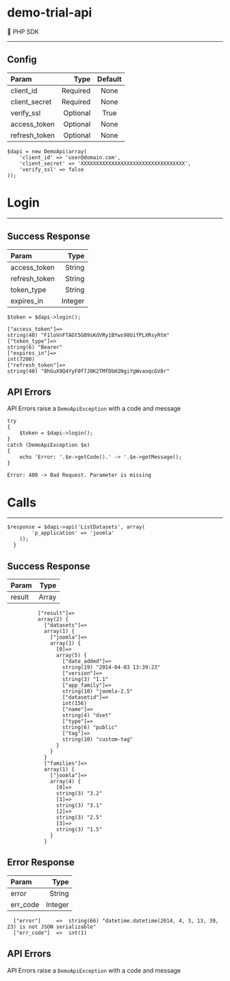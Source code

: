 demo-trial-api
==============

PHP SDK

* * *

Config
---

 Param         | Type     | Default 
:--------------|---------:|:------------:
 client_id     | Required | None
 client_secret | Required | None
 verify_ssl    | Optional | True
 access_token  | Optional | None
 refresh_token | Optional | None
 

```
$dapi = new DemoApi(array(
    'client_id' => 'user@domain.com',
	'client_secret' => 'XXXXXXXXXXXXXXXXXXXXXXXXXXXXXXXXXX',
	'verify_ssl' => false
));
```

# Login #
---

## Success Response ##

 Param         | Type     
:--------------|---------:
 access_token  | String
 refresh_token | String
 token_type    | String
 expires_in    | Integer
 
 
```
$token = $dapi->login();
```
```
["access_token"]=>
string(40) "F1loVnFTAGt5G09sKdVRy1BYws98UifPLXRsyRtm"
["token_type"]=>
string(6) "Bearer"
["expires_in"]=>
int(7200)
["refresh_token"]=>
string(40) "8hGuX9Q4YyF0f7J0K2TMfDbH2NgiYgWvaoqcGV8r"
```

## API Errors ##
API Errors raise a `DemoApiException` with a code and message

 
```
try
{
    $token = $dapi->login();
}
catch (DemoApiException $e)
{
	echo 'Error: '.$e->getCode().' -> '.$e->getMessage();
}
```
```
Error: 400 -> Bad Request. Parameter is missing
```

# Calls #
---
```
$response = $dapi->api('ListDatasets', array(
        'p_application' => 'joomla'
	));
  }
```
## Success Response ##

 Param         | Type     
:--------------|---------:
 result        | Array    
 
```
          ["result"]=>
		  array(2) {
			["datasets"]=>
			array(1) {
			  ["joomla"]=>
			  array(1) {
				[0]=>
				array(5) {
				  ["date_added"]=>
				  string(19) "2014-04-03 13:39:23"
				  ["version"]=>
				  string(3) "1.1"
				  ["app_family"]=>
				  string(10) "joomla-2.5"
				  ["datasetid"]=>
				  int(156)
				  ["name"]=>
				  string(4) "dset"
				  ["type"]=>
				  string(6) "public"
				  ["tag"]=>
				  string(10) "custom-tag"
				}
			  }
			}
			["families"]=>
			array(1) {
			  ["joomla"]=>
			  array(4) {
				[0]=>
				string(3) "3.2"
				[1]=>
				string(3) "3.1"
				[2]=>
				string(3) "2.5"
				[3]=>
				string(3) "1.5"
			  }
			}
```

## Error Response ##

 Param         | Type     
:--------------|---------:
 error         | String   
 err_code      | Integer  
 

```
  ["error"]     =>  string(66) "datetime.datetime(2014, 4, 3, 13, 39, 23) is not JSON serializable"
  ["err_code"]  =>  int(1)
```
## API Errors ##
API Errors raise a `DemoApiException` with a code and message
